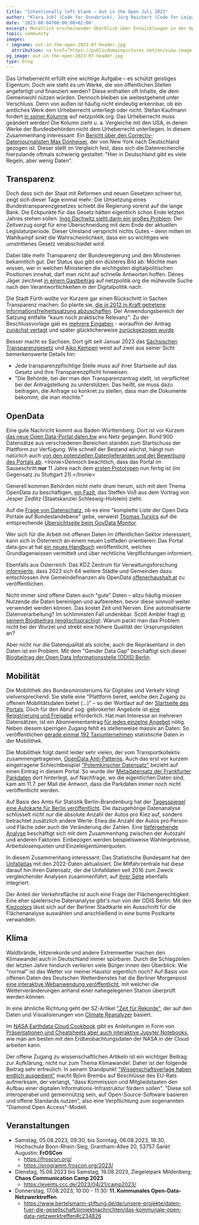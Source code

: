```yaml
---
title: "Intentionally left blank – Out in the Open Juli 2023"
author: "Klara Juhl (Code for Osnabrück), Jörg Reichert (Code for Leipzig) et al."
date: '2023-08-04T08:00:00+02:00'
excerpt: Monatlich erscheinender Überblick über Entwicklungen in der Open Data und Civic Tech Szene
topic: community
images:
- imgname: out-in-the-open-2023-07-header.jpg
  attribution: <a href="https://publicdomainpictures.net/en/view-image.php?image=152805&picture=open-sign">Foto</a> von <a href="https://publicdomainpictures.net/en/browse-author.php?a=66434">Dawn Hudson</a> auf <a href="https://publicdomainpictures.net">publicdomainpictures.net</a>
og_image: out-in-the-open-2023-07-header.jpg
type: blog
---
```


Das Urheberrecht erfüllt eine wichtige Aufgabe – es schützt geistiges Eigentum. Doch wie steht es um Werke, die von öffentlichen Stellen angefertigt und finanziert werden? Diese enthalten oft Inhalte, die dem Gemeinwohl nützen würden. Dennoch bleiben sie weitestgehend unter Verschluss. Denn von außen ist häufig nicht eindeutig erkennbar, ob ein amtliches Werk dem Urheberrecht unterliegt oder nicht. Stefan Kaufmann fordert [in seiner Kolumne](https://netzpolitik.org/2023/oeffentliches-geld-oeffentliches-gut-wie-das-urheberrechtsgesetz-geaendert-werden-muss/) auf netzpolitik.org: Das Urheberrecht muss geändert werden!
Die Kolumn zieht u. a. Vergleiche mit den USA, in denen Werke der Bundesbehörden nicht dem Urheberrecht unterliegen. In diesem Zusammenhang interessant: Ein [Bericht über den Correctiv-Datenjournalisten Max Donheiser](https://www.journalist.de/startseite/detail/article/jeder-datenpunkt-eine-geschichte), der von New York nach Deutschland gezogen ist. Dieser stellt im Vergleich fest, dass sich die Datenrecherche hierzulande oftmals schwierig gestaltet: "Hier in Deutschland gibt es viele Regeln, aber wenig Daten".

## Transparenz

Doch dass sich der Staat mit Reformen und neuen Gesetzen schwer tut, zeigt sich dieser Tage einmal mehr: Die Umsetzung eines Bundestransparenzgesetzes schiebt die Regierung vorerst auf die lange Bank. Die Eckpunkte für das Gesetz hätten eigentlich schon Ende letzten Jahres stehen sollen. [Ingo Dachwitz sieht darin ein großes Problem](https://netzpolitik.org/2023/plaene-des-innenministeriums-die-ampel-darf-mehr-transparenz-nicht-auf-die-lange-bank-schieben/): Der Zeitverzug sorgt für eine Überschneidung mit dem Ende der aktuellen Legislaturperiode. Dieser Umstand verspricht nichts Gutes – denn mitten im Wahlkampf sinkt die Wahrscheinlichkeit, dass ein so wichtiges wie umstrittenes Gesetz verabschiedet wird.

Dabei täte mehr Transparenz der Bundesregierung und den Ministerien bekanntlich gut. Der Status quo gibt ein düsteres Bild ab: Möchte man wissen, wer in welchen Ministerien die wichtigsten digitalpolitischen Positionen innehat, darf man nicht auf schnelle Antworten hoffen. Dénes Jäger zeichnet [in einem Gastbeitrag](https://netzpolitik.org/2023/transparenz-die-verborgene-digitalpolitik-deutscher-ministerien#netzpolitik-pw) auf netzpolitik.org die mühevolle Suche nach den Verantwortlichkeiten in der Digitalpolitik nach.

Die Stadt Fürth wollte vor Kurzem gar einen Rückschritt in Sachen Transparenz machen: So plante sie, [die in 2012 in Kraft getretene Informationsfreiheitssatzung abzuschaffen](https://twitter.com/fragdenstaat/status/1682292932101980166). Der Anwendungsbereich der Satzung entfalte "kaum noch praktische Relevanz". Zu der Beschlussvorlage gab es [mehrere Eingaben](https://stadtrat.fuerth.de/vo0050.asp?__kvonr=61777) - woraufhin der Antrag [zunächst vertagt](https://twitter.com/_stk/status/1684558146810048512) und später glücklicherweise [zurückgezogen wurde](https://twitter.com/fragdenstaat/status/1686390981174931457).

Besser macht es Sachsen. Dort gilt seit Januar 2023 das [Sächsischen Transparenzgesetz](https://www.revosax.sachsen.de/vorschrift/19699-Saechsisches-Transparenzgesetz#p2) und [Aiko Kempen](https://twitter.com/x_xjochen/status/1681691621170003969) weist auf zwei aus seiner Sicht bemerkenswerte Details hin:
 * Jede transparenzpflichtige Stelle muss auf ihrer Startseite auf das Gesetz und ihre Transparenzpflicht hinweisen.
 * "Die Behörde, bei der man den Transparenzantrag stellt, ist verpflichtet bei der Antragstellung zu unterstützen. Das heißt, sie muss dazu beitragen, die Anfrage so konkret zu stellen, dass man die Dokumente bekommt, die man möchte."

## OpenData

Eine gute Nachricht kommt aus Baden-Württemberg. Dort ist vor Kurzem [das neue Open Data-Portal daten.bw](https://www.baden-wuerttemberg.de/de/service/presse/pressemitteilung/pid/oeffentliche-daten-zentral-nutzbar-machen) ans Netz gegangen. Rund 900 Datensätze aus verschiedenen Bereichen standen zum Startschuss der Plattform zur Verfügung. Wie schnell der Bestand wächst, hängt nun natürlich auch [von den potenziellen Datenlieferanten und der Bewerbung des Portals ab](https://twitter.com/datenschatz/status/1682403908998647813).
&lt;Ironie&gt;Dennoch beachtlich, dass das Portal im Sauseschritt **nur** 11 Jahre nach dem [ersten Prototypen](https://openall.info/open-data-portal-baden-wurttemberg/) nun fertig ist (im Gegensatz zu Stuttgart 21).&lt;/Ironie&gt;

Generell kommen Behörden nicht mehr drum herum, sich mit dem Thema OpenData zu beschäftigen, [ein Fazit](https://kaffeeringe.de/2023/07/18/open-data-setzt-sich-langsam-durch/), das Steffen Voß aus dem Vortrag von Jesper Zedlitz (Staatskanzlei Schleswig-Holstein) zieht. 

Auf die [Frage von Datenschatz](https://twitter.com/datenschatz/status/1682701621619294210?s=20), ob es eine "komplette Liste der Open Data Portale auf Bundeslandebene" gebe, verweist [Thomas Tursics](https://twitter.com/tursics/status/1682730103019646980) auf die entsprechende [Übersichtseite beim GovData Monitor](https://opendata.guru/govdata/catalogs.html). 

Wer sich für die Arbeit mit offenen Daten im öffentlichen Sektor interessiert, kann sich in Österreich an einem neuen Leitfaden orientieren: Das Portal data.gov.at hat [ein neues Handbuch](https://www.data.gv.at/2023/07/04/neuer-open-data-leitfaden-erschienen/) veröffentlicht, welches Grundlagenwissen vermittelt und über rechtliche Verpflichtungen informiert.

Ebenfalls aus Österreich: Das KDZ Zentrum für Verwaltungsforschung [informierte](https://twitter.com/KDZ_Austria/status/1683358089301356545), dass 2023 sich 64 weitere Städte und Gemeinden dazu entschlossen ihre Gemeindefinanzen als OpenData [offenerhaushalt.at](http://offenerhaushalt.at) zu veröffentlichen.

Nicht immer sind offene Daten auch "gute" Daten – allzu häufig müssen Nutzende die Daten bereinigen und aufbereiten, bevor diese sinnvoll weiter verwendet werden können. Das kostet Zeit und Nerven. Eine automatisierte Datenverarbeitung? Im schlimmsten Fall undenkbar. Scott Ambler fragt [in seinem Blogbeitrag (englischsprachig)](https://scottambler.com/data-cleansing-5-whys/): Warum packt man das Problem nicht bei der Wurzel und strebt eine höhere Qualität der Ursprungsdaten an?

Aber nicht nur die Datenqualität als solche, auch die Repräsentanz in den Daten ist ein Problem. Mit dem "Gender Data Gap" beschäftigt sich dieser [Blogbeitrag der Open Data Informationsstelle (ODIS) Berlin](https://odis-berlin.de/aktuelles/2023-06-19-gender_data_gap/).

## Mobilität

Die Mobilithek des Bundesministeriums für Digitales und Verkehr klingt vielversprechend: Sie stelle eine "Plattform bereit, welche den Zugang zu offenen Mobilitätsdaten bietet (...)" – so der Wortlaut auf der [Startseite des Portals](https://mobilithek.info/). Doch für den Abruf sog. gebrokerter Angebote ist [eine Registrierung und Freigabe](https://twitter.com/mfdz_de/status/1675775743911944194) erforderlich. Hat man Interesse an mehreren Datensätzen, ist ein Abonnementantrag [für jedes einzelne Angebot](https://twitter.com/systemagie/status/1678695855866478592?s=20) nötig. Neben diesem sperrigen Zugang fehlt es stellenweise massiv an Daten: So veröffentlichen [gerade einmal 192 Taxiunternehmen](https://twitter.com/mfdz_de/status/1683376383630647298) statistische Daten in der Mobilithek.

Die Mobilithek folgt damit leider sehr vielen, der vom Transportkollektiv zusammengetragenen, [OpenData Anti-Patterns](https://github.com/transportkollektiv/opendata-antipatterns). Auch das erst vor kurzem eingetragene Schlechtbeispiel ["Potemkinscher Datensatz"](https://github.com/transportkollektiv/opendata-antipatterns/blob/main/patterns/potemkin.md) bezieht auf einen Eintrag in diesem Portal. So wurde der 
[Metadatensatz der Frankfurter Parkdaten](https://mobilithek.info/offers/-727805838529003986) dort hinterlegt, auf Nachfrage, wo die eigentlichen Daten sind, kam am 11.7. per Mail die Antwort, dass die Parkdaten immer noch nicht veröffentlicht werden.

Auf Basis des Amts für Statistik Berlin-Brandenburg hat der [Tagesspiegel eine Autokarte für Berlin veröffentlicht](https://interaktiv.tagesspiegel.de/lab/autokarte-berlin-in-diesen-kiezen-gibt-es-die-meisten-autos/). Die dazugehörige Datenanalyse schlüsselt nicht nur die absolute Anzahl der Autos pro Kiez auf, sondern betrachtet zusätzlich andere Werte: Etwa die Anzahl der Autos pro Person und Fläche oder auch die Veränderung der Zahlen. Eine [tiefergehende Analyse](https://interaktiv.tagesspiegel.de/lab/analyse-zu-autobesitz-in-berlin/) beschäftigt sich mit dem Zusammenhang zwischen der Autozahl und anderen Faktoren. Einbezogen werden beispielsweise Wahlergebnisse, Arbeitslosenquoten und Einzeleigentümerquoten.

In diesem Zusammenhang interessant: Das Statistische Bundesamt hat den [Unfallatlas](https://unfallatlas.statistikportal.de) mit den 2022-Daten aktualisiert. Die Mitfahrzentrale hat diese darauf hin ihren Datensatz, der die Unfalldaten seit 2016 zum Zweck vergleichender Analysen zusammenführt, auf [ihrer Seite](https://data.mfdz.de/destatis_Unfalldaten/) ebenfalls integriert.

Der Anteil der Verkehrsfläche ist auch eine Frage der Flächengerechtigkeit: Eine eher spielerische Datenanalyse gibt's nun von der ODIS Berlin: Mit den [Kiezcolors](https://kiezcolors.odis-berlin.de/) lässt sich auf der Berliner Stadtkarte ein Ausschnitt für die Flächenanalyse auswählen und anschließend in eine bunte Postkarte verwandeln.

## Klima

Waldbrände, Hitzerekorde und andere Extremwetter machen den Klimawandel auch in Deutschland immer spürbarer. Durch die Schlagzeilen der letzten Jahre hindurch verlieren viele Bürger:innen den Überblick: Wie "normal" ist das Wetter vor meiner Haustür eigentlich noch? Auf Basis von offenen Daten des Deutschen Wetterdienstes hat die Berliner Morgenpost [eine interaktive Webanwendung veröffentlicht](https://interaktiv.morgenpost.de/wetter-klima-vergleich-heute-klimawandel/), mit welcher die Wetterveränderungen anhand einer nahegelegenen Station überprüft werden können.

In eine ähnliche Richtung geht der SZ-Artikel ["Zeit für Rekorde"](https://www.sueddeutsche.de/projekte/artikel/panorama/klimakrise-rekorde-temperaturen-hitze-sommer-extreme-e825922/), der auf den Daten und Visualisierungen von [Climate Reanalyzer](https://climatereanalyzer.org/clim/t2_daily/) basiert.

Im [NASA Earthdata Cloud Cookbook](https://nasa-openscapes.github.io/earthdata-cloud-cookbook/) gibt es Anleitungen in Form von [Präsentationen und Cheatsheets aber auch interaktive Jupyter Notebooks](https://nasa-openscapes.github.io/earthdata-cloud-cookbook/cheatsheets.html), wie man am besten mit den Erdbeobachtungsdaten der NASA in der Cloud arbeiten kann. 

Der offene Zugang zu wissenschaftlichen Artikeln ist ein wichtiger Beitrag zur Aufklärung, nicht nur zum Thema Klimawandel. Daher ist der folgende Beitrag sehr erfreulich: In seinem Standpunkt ["Wissenschaftsverlage haben endlich ausgedient"](https://background.tagesspiegel.de/digitalisierung/wissenschaftsverlage-haben-endlich-ausgedient) macht Björn Brembs auf Beschlüsse des EU-Rats aufmerksam, der verlangt, "dass Kommission und Mitgliedstaaten den Aufbau einer digitalen Informations-Infrastruktur fördern sollen". "Diese soll interoperabel und gemeinnützig sein, auf Open-Source-Software basieren und offene Standards nutzen", also eine Verpflichtung zum sogenannten "Diamond Open Access"-Modell.

## Veranstaltungen
  * Samstag, 05.08.2023, 09:30, bis Sonntag, 06.08.2023, 18:30, Hochschule Bonn-Rhein-Sieg, Grantham-Allee 20, 53757 Sankt Augustin: **FrOSCon**
    * https://froscon.org/
    * https://programm.froscon.org/2023/
  * Dienstag, 15.08.2023 bis Samstag, 19.08.2023, Ziegeleipark Mildenberg: **Chaos Communication Camp 2023**
    * https://events.ccc.de/2023/04/21/camp2023/
  * Donnerstag, 17.08.2023, 10:00 - 11:30: **11. Kommunales Open-Data-Netzwerktreffen**
    * https://www.bertelsmann-stiftung.de/de/unsere-projekte/daten-fuer-die-gesellschaft/projektnachrichten/das-kommunale-open-data-netzwerktreffen#c234826
